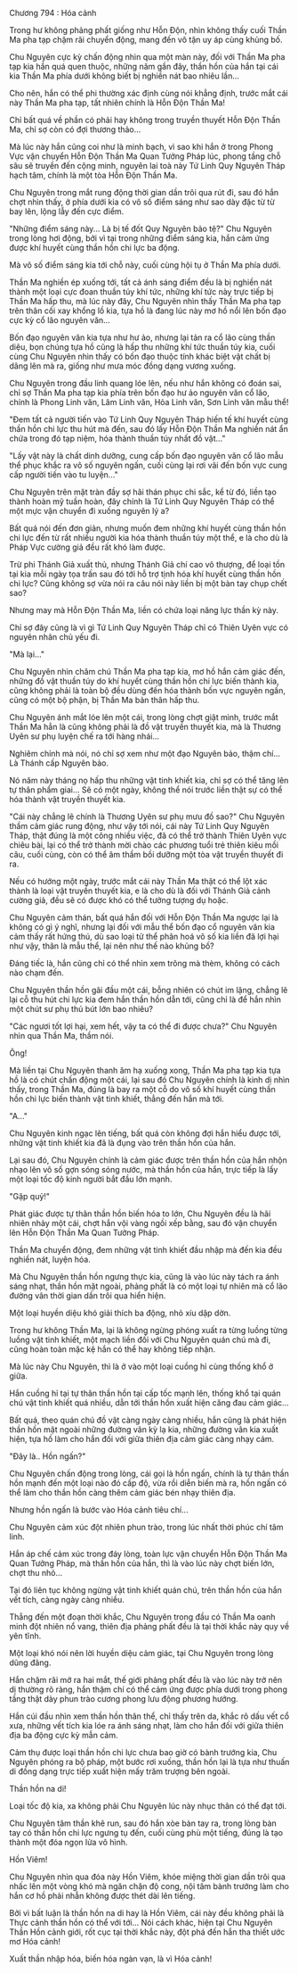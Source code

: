 




Chương 794 : Hóa cảnh


Trong hư không phảng phất giống như Hỗn Độn, nhìn không thấy cuối Thần Ma pha tạp chậm rãi chuyển động, mang đến vô tận uy áp cùng khủng bố.

Chu Nguyên cực kỳ chấn động nhìn qua một màn này, đối với Thần Ma pha tạp kia hắn quá quen thuộc, những năm gần đây, thần hồn của hắn tại cái kia Thần Ma phía dưới không biết bị nghiền nát bao nhiêu lần...

Cho nên, hắn có thể phi thường xác định cùng nói khẳng định, trước mắt cái này Thần Ma pha tạp, tất nhiên chính là Hỗn Độn Thần Ma!

Chỉ bất quá về phần có phải hay không trong truyền thuyết Hỗn Độn Thần Ma, chỉ sợ còn có đợi thương thảo...

Mà lúc này hắn cũng coi như là minh bạch, vì sao khi hắn ở trong Phong Vực vận chuyển Hỗn Độn Thần Ma Quan Tưởng Pháp lúc, phong tầng chỗ sâu sẽ truyền đến cộng minh, nguyên lai toà này Tứ Linh Quy Nguyên Tháp hạch tâm, chính là một tòa Hỗn Độn Thần Ma.

Chu Nguyên trong mắt rung động thời gian dần trôi qua rút đi, sau đó hắn chợt nhìn thấy, ở phía dưới kia có vô số điểm sáng như sao dày đặc từ từ bay lên, lộng lẫy đến cực điểm.

"Những điểm sáng này... Là bị tế đốt Quy Nguyên bảo tệ?" Chu Nguyên trong lòng hơi động, bởi vì tại trong những điểm sáng kia, hắn cảm ứng được khí huyết cùng thần hồn chi lực ba động.

Mà vô số điểm sáng kia tới chỗ này, cuối cùng hội tụ ở Thần Ma phía dưới.

Thần Ma nghiền ép xuống tới, tất cả ánh sáng điểm đều là bị nghiền nát thành một loại cực đoan thuần túy khí tức, những khí tức này trực tiếp bị Thần Ma hấp thu, mà lúc này đây, Chu Nguyên nhìn thấy Thần Ma pha tạp trên thân cối xay khổng lồ kia, tựa hồ là đang lúc này mơ hồ nổi lên bốn đạo cực kỳ cổ lão nguyên văn...

Bốn đạo nguyên văn kia tựa như hư ảo, nhưng lại tản ra cổ lão cùng thần diệu, bọn chúng tựa hồ cũng là hấp thu những khí tức thuần túy kia, cuối cùng Chu Nguyên nhìn thấy có bốn đạo thuộc tính khác biệt vật chất bị dâng lên mà ra, giống như mưa móc đồng dạng vương xuống.

Chu Nguyên trong đầu linh quang lóe lên, nếu như hắn không có đoán sai, chỉ sợ Thần Ma pha tạp kia phía trên bốn đạo hư ảo nguyên văn cổ lão, chính là Phong Linh văn, Lâm Linh văn, Hỏa Linh văn, Sơn Linh văn mẫu thể!

"Đem tất cả người tiến vào Tứ Linh Quy Nguyên Tháp hiến tế khí huyết cùng thần hồn chi lực thu hút mà đến, sau đó lấy Hỗn Độn Thần Ma nghiền nát ẩn chứa trong đó tạp niệm, hóa thành thuần túy nhất đồ vật..."

"Lấy vật này là chất dinh dưỡng, cung cấp bốn đạo nguyên văn cổ lão mẫu thể phục khắc ra vô số nguyên ngấn, cuối cùng lại rơi vãi đến bốn vực cung cấp người tiến vào tu luyện..."

Chu Nguyên trên mặt tràn đầy sợ hãi thán phục chi sắc, kể từ đó, liền tạo thành hoàn mỹ tuần hoàn, đây chính là Tứ Linh Quy Nguyên Tháp có thể một mực vận chuyển đi xuống nguyên lý a?

Bất quá nói đến đơn giản, nhưng muốn đem những khí huyết cùng thần hồn chi lực đến từ rất nhiều người kia hóa thành thuần túy một thể, e là cho dù là Pháp Vực cường giả đều rất khó làm được.

Trừ phi Thánh Giả xuất thủ, nhưng Thánh Giả chí cao vô thượng, để loại tồn tại kia mỗi ngày tọa trấn sau đó tới hỗ trợ tịnh hóa khí huyết cùng thần hồn chi lực? Cũng không sợ vừa nói ra câu nói này liền bị một bàn tay chụp chết sao?

Nhưng may mà Hỗn Độn Thần Ma, liền có chứa loại năng lực thần kỳ này.

Chỉ sợ đây cũng là vì gì Tứ Linh Quy Nguyên Tháp chỉ có Thiên Uyên vực có nguyên nhân chủ yếu đi.

"Mà lại..."

Chu Nguyên nhìn chăm chú Thần Ma pha tạp kia, mơ hồ hắn cảm giác đến, những đồ vật thuần túy do khí huyết cùng thần hồn chi lực biến thành kia, cũng không phải là toàn bộ đều dùng đến hóa thành bốn vực nguyên ngấn, cũng có một bộ phận, bị Thần Ma bản thân hấp thu.

Chu Nguyên ánh mắt lóe lên một cái, trong lòng chợt giật mình, trước mắt Thần Ma hẳn là cũng không phải là đồ vật truyền thuyết kia, mà là Thương Uyên sư phụ luyện chế ra tới hàng nhái...

Nghiêm chỉnh mà nói, nó chỉ sợ xem như một đạo Nguyên bảo, thậm chí... Là Thánh cấp Nguyên bảo.

Nó năm này tháng nọ hấp thu những vật tinh khiết kia, chỉ sợ có thể tăng lên tự thân phẩm giai... Sẽ có một ngày, không thể nói trước liền thật sự có thể hóa thành vật truyền thuyết kia.

"Cái này chẳng lẽ chính là Thương Uyên sư phụ mưu đồ sao?" Chu Nguyên thầm cảm giác rung động, như vậy tới nói, cái này Tứ Linh Quy Nguyên Tháp, thật đúng là một công nhiều việc, đã có thể trở thành Thiên Uyên vực chiêu bài, lại có thể trở thành mời chào các phương tuổi trẻ thiên kiêu mồi câu, cuối cùng, còn có thể âm thầm bồi dưỡng một tòa vật truyền thuyết đi ra.

Nếu có hướng một ngày, trước mắt cái này Thần Ma thật có thể lột xác thành là loại vật truyền thuyết kia, e là cho dù là đối với Thánh Giả cảnh cường giả, đều sẽ có được khó có thể tưởng tượng dụ hoặc.

Chu Nguyên cảm thán, bất quá hắn đối với Hỗn Độn Thần Ma ngược lại là không có gì ý nghĩ, nhưng lại đối với mẫu thể bốn đạo cổ nguyên văn kia cảm thấy rất hứng thú, dù sao loại tử thể phân hoá vô số kia liền đã lợi hại như vậy, thân là mẫu thể, lại nên như thế nào khủng bố?

Đáng tiếc là, hắn cũng chỉ có thể nhìn xem trông mà thèm, không có cách nào chạm đến.

Chu Nguyên thần hồn gãi đầu một cái, bỗng nhiên có chút im lặng, chẳng lẽ lại cỗ thu hút chi lực kia đem hắn thần hồn dẫn tới, cũng chỉ là để hắn nhìn một chút sư phụ thủ bút lớn bao nhiêu?

"Các ngươi tốt lợi hại, xem hết, vậy ta có thể đi được chưa?" Chu Nguyên nhìn qua Thần Ma, thầm nói.

Ông!

Mà liền tại Chu Nguyên thanh âm hạ xuống xong, Thần Ma pha tạp kia tựa hồ là có chút chấn động một cái, lại sau đó Chu Nguyên chính là kinh dị nhìn thấy, trong Thần Ma, đúng là bay ra một cỗ do vô số khí huyết cùng thần hồn chi lực biến thành vật tinh khiết, thẳng đến hắn mà tới.

"A..."

Chu Nguyên kinh ngạc lên tiếng, bất quá còn không đợi hắn hiểu được tới, những vật tinh khiết kia đã là đụng vào trên thần hồn của hắn.

Lại sau đó, Chu Nguyên chính là cảm giác được trên thần hồn của hắn nhộn nhạo lên vô số gợn sóng sóng nước, mà thần hồn của hắn, trực tiếp là lấy một loại tốc độ kinh người bắt đầu lớn mạnh.

"Gặp quỷ!"

Phát giác được tự thân thần hồn biến hóa to lớn, Chu Nguyên đều là hãi nhiên nhảy một cái, chợt hắn vội vàng ngồi xếp bằng, sau đó vận chuyển lên Hỗn Độn Thần Ma Quan Tưởng Pháp.

Thần Ma chuyển động, đem những vật tinh khiết đầu nhập mà đến kia đều nghiền nát, luyện hóa.

Mà Chu Nguyên thần hồn ngưng thực kia, cũng là vào lúc này tách ra ánh sáng nhạt, thần hồn mặt ngoài, phảng phất là có một loại tự nhiên mà cổ lão đường vân thời gian dần trôi qua hiển hiện.

Một loại huyền diệu khó giải thích ba động, nhỏ xíu dập dờn.

Trong hư không Thần Ma, lại là không ngừng phóng xuất ra từng luồng từng luồng vật tinh khiết, một mạch liền đối với Chu Nguyên quán chú mà đi, cũng hoàn toàn mặc kệ hắn có thể hay không tiếp nhận.

Mà lúc này Chu Nguyên, thì là ở vào một loại cuồng hỉ cùng thống khổ ở giữa.

Hắn cuồng hỉ tại tự thân thần hồn tại cấp tốc mạnh lên, thống khổ tại quán chú vật tinh khiết quá nhiều, dẫn tới thần hồn xuất hiện căng đau cảm giác...

Bất quá, theo quán chú đồ vật càng ngày càng nhiều, hắn cũng là phát hiện thần hồn mặt ngoài những đường vân kỳ lạ kia, những đường vân kia xuất hiện, tựa hồ làm cho hắn đối với giữa thiên địa cảm giác càng nhạy cảm.

"Đây là.. Hồn ngấn?"

Chu Nguyên chấn động trong lòng, cái gọi là hồn ngấn, chính là tự thân thần hồn mạnh đến một loại nào đó cấp độ, vừa rồi diễn biến mà ra, hồn ngấn có thể làm cho thần hồn càng thêm cảm giác bén nhạy thiên địa.

Nhưng hồn ngấn là bước vào Hóa cảnh tiêu chí...

Chu Nguyên cảm xúc đột nhiên phun trào, trong lúc nhất thời phúc chí tâm linh.

Hắn áp chế cảm xúc trong đáy lòng, toàn lực vận chuyển Hỗn Độn Thần Ma Quan Tưởng Pháp, mà thần hồn của hắn, thì là vào lúc này chợt biến lớn, chợt thu nhỏ...

Tại đó liên tục không ngừng vật tinh khiết quán chú, trên thần hồn của hắn vết tích, càng ngày càng nhiều.

Thẳng đến một đoạn thời khắc, Chu Nguyên trong đầu có Thần Ma oanh minh đột nhiên nổ vang, thiên địa phảng phất đều là tại thời khắc này quy về yên tĩnh.

Một loại khó nói nên lời huyền diệu cảm giác, tại Chu Nguyên trong lòng dũng đãng.

Hắn chậm rãi mở ra hai mắt, thế giới phảng phất đều là vào lúc này trở nên dị thường rõ ràng, hắn thậm chí có thể cảm ứng được phía dưới trong phong tầng thật dày phun trào cương phong lưu động phương hướng.

Hắn cúi đầu nhìn xem thần hồn thân thể, chỉ thấy trên da, khắc rõ dấu vết cổ xưa, những vết tích kia lóe ra ánh sáng nhạt, làm cho hắn đối với giữa thiên địa ba động cực kỳ mẫn cảm.

Cảm thụ được loại thần hồn chi lực chưa bao giờ có bành trướng kia, Chu Nguyên phóng ra bộ pháp, một bước rơi xuống, thần hồn lại là tựa như thuấn di đồng dạng trực tiếp xuất hiện mấy trăm trượng bên ngoài.

Thần hồn na di!

Loại tốc độ kia, xa không phải Chu Nguyên lúc này nhục thân có thể đạt tới.

Chu Nguyên tâm thần khẽ run, sau đó hắn xòe bàn tay ra, trong lòng bàn tay có thần hồn chi lực ngưng tụ đến, cuối cùng phù một tiếng, đúng là tạo thành một đóa ngọn lửa vô hình.

Hồn Viêm!

Chu Nguyên nhìn qua đóa này Hồn Viêm, khóe miệng thời gian dần trôi qua nhấc lên một vòng khó mà ngăn chặn độ cong, nội tâm bành trướng làm cho hắn cơ hồ phải nhẫn không được thét dài lên tiếng.

Bởi vì bất luận là thần hồn na di hay là Hồn Viêm, cái này đều không phải là Thực cảnh thần hồn có thể với tới... Nói cách khác, hiện tại Chu Nguyên Thần Hồn cảnh giới, rốt cục tại thời khắc này, đột phá đến hắn tha thiết ước mơ Hóa cảnh!

Xuất thần nhập hóa, biến hóa ngàn vạn, là vì Hóa cảnh!




